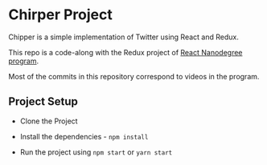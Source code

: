# Chirper Project

Chipper is a simple implementation of Twitter using React and Redux.

This repo is a code-along with the
Redux project of [React Nanodegree program](https://www.udacity.com/course/react-nanodegree--nd019).

Most of the commits in this repository correspond to videos in the program.

## Project Setup

* Clone the Project

* Install the dependencies - `npm install`

* Run the project using `npm start` or `yarn start`